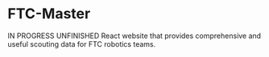 # FTC-Master
IN PROGRESS UNFINISHED React website that provides comprehensive and useful scouting data for FTC robotics teams.
